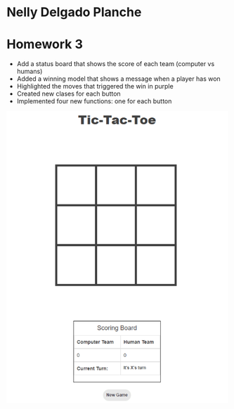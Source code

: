 # Nelly Delgado Planche 

# Homework 3
- Add a status board that shows the score of each team (computer vs humans)
- Added a winning model that shows a message when a player has won
- Highlighted the moves that triggered the win in purple
- Created new clases for each button 
- Implemented four new functions: one for each button

![](https://github.com/cop4808-spring-2023-fullstack-web/hw3-tic-tac-toe-js-NPlanche/blob/main/images/tictactoe.gif)

